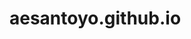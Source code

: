# aesantoyo.github.io
<nav class="navbar navbar-expand-lg bg-dark" data-bs-theme="dark">
<link rel="stylesheet" href="https://unicons.iconscout.com/release/v4.0.8/css/line.css">
<script src="https://unicons.iconscout.com/release/v4.0.8/script/monochrome/bundle.js"/>
    <div class="collapse navbar-collapse" id="navbarColor02">
      <ul class="navbar-nav me-auto">
        <li class="nav-item">
          <a class="nav-link active" href="#">Home </a>
        </li>
        <li class="nav-item">
          <a class="nav-link" href="#">Research</a>
        </li>
        <li class="nav-item">
          <a class="nav-link" href="#">CV</a>
        </li>
        <li class="nav-item">
          <a class="nav-link" href="#">About</a>
        </li>
